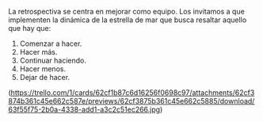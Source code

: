 La retrospectiva se centra en mejorar como equipo. Los invitamos a que implementen la
dinámica de la estrella de mar que busca resaltar aquello que hay que:
1. Comenzar a hacer.
2. Hacer más.
3. Continuar haciendo.
4. Hacer menos.
5. Dejar de hacer.


(https://trello.com/1/cards/62cf1b87c6d16256f0698c97/attachments/62cf3874b361c45e662c587e/previews/62cf3875b361c45e662c5885/download/63f55f75-2b0a-4338-add1-a3c2c51ec266.jpg)